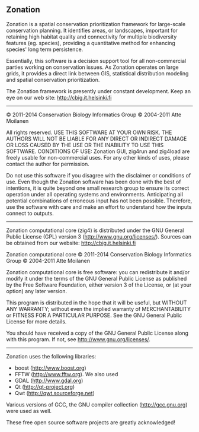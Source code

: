 ## Zonation

Zonation is a spatial conservation prioritization framework for
large-scale conservation planning. It identifies areas, or landscapes,
important for retaining high habitat quality and connectivity for
multiple biodiversity features (eg. species), providing a quantitative
method for enhancing species' long term persistence.

Essentially, this software is a decision support tool for all
non-commercial parties working on conservation issues. As Zonation
operates on large grids, it provides a direct link between GIS,
statistical distribution modeling and spatial conservation
prioritization.

The Zonation framework is presently under constant development. Keep
an eye on our web site: http://cbig.it.helsinki.fi


---

© 2011-2014 Conservation Biology Informatics Group
© 2004-2011 Atte Moilanen

All rights reserved. USE THIS SOFTWARE AT YOUR OWN RISK. THE AUTHORS WILL 
NOT BE LIABLE FOR ANY DIRECT OR INDIRECT DAMAGE OR LOSS CAUSED BY THE USE 
OR THE INABILITY TO USE THIS SOFTWARE.
CONDITIONS OF USE: Zonation GUI, zig4run and zig4load are freely usable for 
non-commercial uses. For any other kinds of uses, please contact the author
for permission.

Do not use this software if you disagree with the disclaimer or
conditions of use. Even though the Zonation software has been done
with the best of intentions, it is quite beyond one small research
group to ensure its correct operation under all operating systems and
environments. Anticipating all potential combinations of erroneous
input has not been possible. Therefore, use the software with care and
make an effort to understand how the inputs connect to outputs.

---

Zonation computational core (zig4) is distributed under the 
GNU General Public License (GPL) version 3
(http://www.gnu.org/licenses/). Sources can be obtained from our
website: http://cbig.it.helsinki.fi

Zonation computational core
© 2011-2014 Conservation Biology Informatics Group
© 2004-2011 Atte Moilanen

Zonation computational core is free software: you can redistribute it
and/or modify it under the terms of the GNU General Public License as
published by the Free Software Foundation, either version 3 of the
License, or (at your option) any later version.

This program is distributed in the hope that it will be useful, but
WITHOUT ANY WARRANTY; without even the implied warranty of
MERCHANTABILITY or FITNESS FOR A PARTICULAR PURPOSE.  See the GNU
General Public License for more details.

You should have received a copy of the GNU General Public License
along with this program.  If not, see <http://www.gnu.org/licenses/>.

---

Zonation uses the following libraries: 
- boost (http://www.boost.org)
- FFTW (http://www.fftw.org). We also used
- GDAL (http://www.gdal.org)
- Qt (http://qt-project.org)
- Qwt (http://qwt.sourceforge.net)

Various versions of GCC, the GNU compiler collection (http://gcc.gnu.org) 
were used as well.

These free open source software projects are greatly acknowledged!

